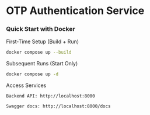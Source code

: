 # OTP Authentication Service

### Quick Start with Docker

First-Time Setup (Build + Run)

```bash
docker compose up --build
```

Subsequent Runs (Start Only)

```bash
docker compose up -d
```

Access Services

    Backend API: http://localhost:8000

    Swagger docs: http://localhost:8000/docs
